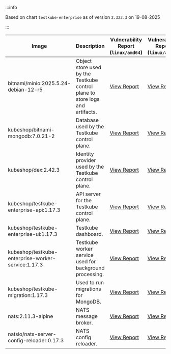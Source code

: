 :::info

Based on chart `testkube-enterprise` as of version `2.323.3` on 19-08-2025

:::

| Image | Description | Vulnerability Report (`linux/amd64`) | Vulnerability Report (`linux/arm64`) | Docker Image |
|-------|-------------|----------------------------------------|----------------------------------------|--------------|
| bitnami/minio:2025.5.24-debian-12-r5 | Object store used by the Testkube control plane to store logs and artifacts. | [View Report](./minio-2025.5.24-debian-12-r5_linux_amd64.md) | [View Report](./minio-2025.5.24-debian-12-r5_linux_arm64.md) | [View Image](https://hub.docker.com/layers/bitnami/minio/2025.5.24-debian-12-r5/images/sha256-b3d51900e846b92f7503ca6be07d2e8c56ebb6a13a60bc71b8777c716c074bcf?context=explore) |
| kubeshop/bitnami-mongodb:7.0.21-2 | Database used by the Testkube control plane. | [View Report](./bitnami-mongodb-7.0.21-2_linux_amd64.md) | [View Report](./bitnami-mongodb-7.0.21-2_linux_arm64.md) | [View Image](https://hub.docker.com/layers/kubeshop/bitnami-mongodb/7.0.21-2/images/sha256-c347474e6488832564a6ce3d1870056f52aa4e7123bb85ce391a60c0b4ecdf18?context=explore) |
| kubeshop/dex:2.42.3 | Identity provider used by the Testkube control plane. | [View Report](./dex-2.42.3_linux_amd64.md) | [View Report](./dex-2.42.3_linux_arm64.md) | [View Image](https://hub.docker.com/layers/kubeshop/dex/2.42.3/images/sha256-db03bd0a7b5d26c4c36034f227f3b16c1d3bdadf3bd56eb23f2ca9c442716cb6?context=explore) |
| kubeshop/testkube-enterprise-api:1.17.3 | API server for the Testkube control plane. | [View Report](./testkube-enterprise-api-1.17.3_linux_amd64.md) | [View Report](./testkube-enterprise-api-1.17.3_linux_arm64.md) | [View Image](https://hub.docker.com/layers/kubeshop/testkube-enterprise-api/1.17.3/images/sha256-9096f82a56d5c3957fc977c0011347ae885d3f31f83dd4b5a619349898342b22?context=explore) |
| kubeshop/testkube-enterprise-ui:1.17.3 | Testkube dashboard. | [View Report](./testkube-enterprise-ui-1.17.3_linux_amd64.md) | [View Report](./testkube-enterprise-ui-1.17.3_linux_arm64.md) | [View Image](https://hub.docker.com/layers/kubeshop/testkube-enterprise-ui/1.17.3/images/sha256-1afacadb9b02aa51d7013c154de78cbea3e94491466ab9334a78b6f6fafc08a9?context=explore) |
| kubeshop/testkube-enterprise-worker-service:1.17.3 | Testkube worker service used for background processing. | [View Report](./testkube-enterprise-worker-service-1.17.3_linux_amd64.md) | [View Report](./testkube-enterprise-worker-service-1.17.3_linux_arm64.md) | [View Image](https://hub.docker.com/layers/kubeshop/testkube-enterprise-worker-service/1.17.3/images/sha256-73cdc52359292100bcb01ed4df09f4c7de534ca500cb7b24f42d605148b36206?context=explore) |
| kubeshop/testkube-migration:1.17.3 | Used to run migrations for MongoDB. | [View Report](./testkube-migration-1.17.3_linux_amd64.md) | [View Report](./testkube-migration-1.17.3_linux_arm64.md) | [View Image](https://hub.docker.com/layers/kubeshop/testkube-migration/1.17.3/images/sha256-8c6bfd87867ba4d4c1161ca524deb412c4a68269e3c2fc841cea91c05ef354e9?context=explore) |
| nats:2.11.3-alpine | NATS message broker. | [View Report](./nats-2.11.3-alpine_linux_amd64.md) | [View Report](./nats-2.11.3-alpine_linux_arm64.md) | [View Image](https://hub.docker.com/layers/library/nats/2.11.3-alpine/images/sha256-f6be324fcee27f2a91178d74f77bb4ba3e5a9d2e72ba7d6871f45d14aadca40a?context=explore) |
| natsio/nats-server-config-reloader:0.17.3 | NATS config reloader. | [View Report](./nats-server-config-reloader-0.17.3_linux_amd64.md) | [View Report](./nats-server-config-reloader-0.17.3_linux_arm64.md) | [View Image](https://hub.docker.com/layers/natsio/nats-server-config-reloader/0.17.3/images/sha256-6798c689cca8a98f34e57db124abe46c81edf9bfb02d54ad85da60d0e41ef592?context=explore) |
